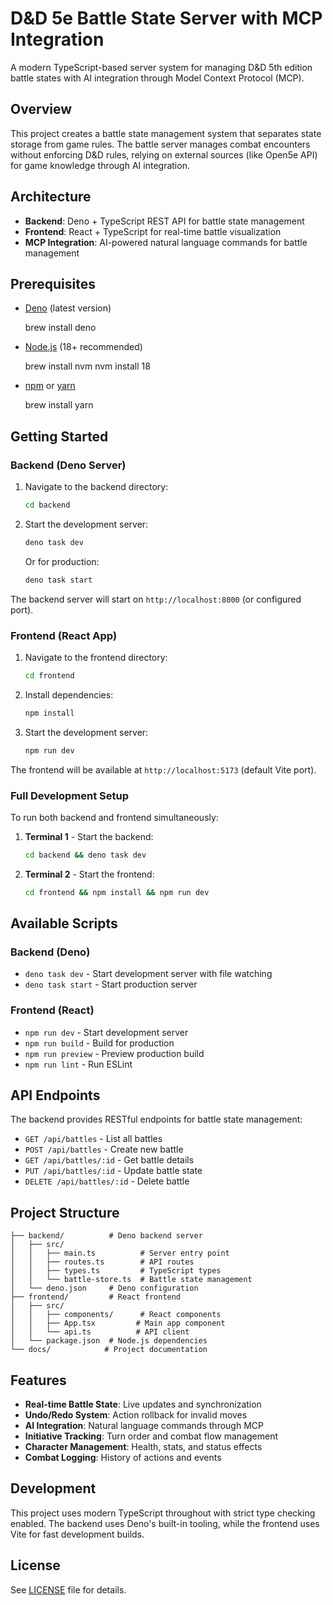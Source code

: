 # D&D 5e Battle State Server with MCP Integration

A modern TypeScript-based server system for managing D&D 5th edition battle states with AI integration through Model Context Protocol (MCP).

## Overview

This project creates a battle state management system that separates state storage from game rules. The battle server manages combat encounters without enforcing D&D rules, relying on external sources (like Open5e API) for game knowledge through AI integration.

## Architecture

-   **Backend**: Deno + TypeScript REST API for battle state management
-   **Frontend**: React + TypeScript for real-time battle visualization
-   **MCP Integration**: AI-powered natural language commands for battle management

## Prerequisites

-   [Deno](https://deno.land/) (latest version)

    brew install deno

-   [Node.js](https://nodejs.org/) (18+ recommended)

    brew install nvm
    nvm install 18

-   [npm](https://www.npmjs.com/) or [yarn](https://yarnpkg.com/)

    brew install yarn

## Getting Started

### Backend (Deno Server)

1. Navigate to the backend directory:

    ```bash
    cd backend
    ```

2. Start the development server:

    ```bash
    deno task dev
    ```

    Or for production:

    ```bash
    deno task start
    ```

The backend server will start on `http://localhost:8000` (or configured port).

### Frontend (React App)

1. Navigate to the frontend directory:

    ```bash
    cd frontend
    ```

2. Install dependencies:

    ```bash
    npm install
    ```

3. Start the development server:
    ```bash
    npm run dev
    ```

The frontend will be available at `http://localhost:5173` (default Vite port).

### Full Development Setup

To run both backend and frontend simultaneously:

1. **Terminal 1** - Start the backend:

    ```bash
    cd backend && deno task dev
    ```

2. **Terminal 2** - Start the frontend:
    ```bash
    cd frontend && npm install && npm run dev
    ```

## Available Scripts

### Backend (Deno)

-   `deno task dev` - Start development server with file watching
-   `deno task start` - Start production server

### Frontend (React)

-   `npm run dev` - Start development server
-   `npm run build` - Build for production
-   `npm run preview` - Preview production build
-   `npm run lint` - Run ESLint

## API Endpoints

The backend provides RESTful endpoints for battle state management:

-   `GET /api/battles` - List all battles
-   `POST /api/battles` - Create new battle
-   `GET /api/battles/:id` - Get battle details
-   `PUT /api/battles/:id` - Update battle state
-   `DELETE /api/battles/:id` - Delete battle

## Project Structure

```
├── backend/          # Deno backend server
│   ├── src/
│   │   ├── main.ts          # Server entry point
│   │   ├── routes.ts        # API routes
│   │   ├── types.ts         # TypeScript types
│   │   └── battle-store.ts  # Battle state management
│   └── deno.json     # Deno configuration
├── frontend/         # React frontend
│   ├── src/
│   │   ├── components/      # React components
│   │   ├── App.tsx         # Main app component
│   │   └── api.ts          # API client
│   └── package.json  # Node.js dependencies
└── docs/            # Project documentation
```

## Features

-   **Real-time Battle State**: Live updates and synchronization
-   **Undo/Redo System**: Action rollback for invalid moves
-   **AI Integration**: Natural language commands through MCP
-   **Initiative Tracking**: Turn order and combat flow management
-   **Character Management**: Health, stats, and status effects
-   **Combat Logging**: History of actions and events

## Development

This project uses modern TypeScript throughout with strict type checking enabled. The backend uses Deno's built-in tooling, while the frontend uses Vite for fast development builds.

## License

See [LICENSE](LICENSE) file for details.

